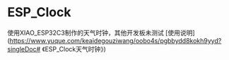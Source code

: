 # ESP_Clock
使用XIAO_ESP32C3制作的天气时钟，其他开发板未测试
[使用说明](https://www.yuque.com/keaidegouziwang/oobo4s/pgbbydd8kokh9yyd?singleDoc# 《ESP_Clock天气时钟》)
